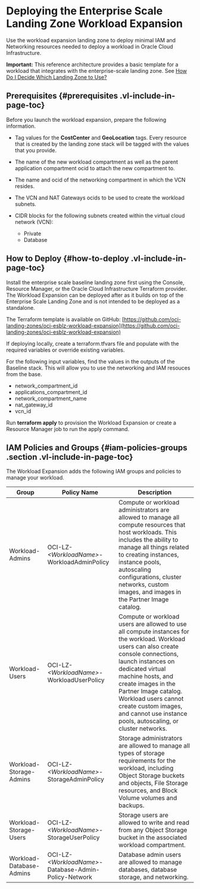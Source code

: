 # Deploying the Enterprise Scale Landing Zone Workload Expansion 

Use the workload expansion landing zone to deploy minimal IAM and Networking resources needed to deploy a workload in Oracle Cloud Infrastructure.

**Important:** This reference architecture provides a basic template for a workload that integrates with the enterprise-scale  landing zone. See [How Do I Decide Which Landing Zone to Use?](technology-implementation.md#how-do-i-choose)

## Prerequisites {#prerequisites .vl-include-in-page-toc}

Before you launch the workload expansion, prepare the following information.

-   Tag values for the **CostCenter** and **GeoLocation** tags. Every resource that is created by the landing zone stack will be tagged with the values that you provide.
-   The name of the new workload compartment as well as the parent application compartment ocid to attach the new compartment to.
-   The name and ocid of the networking compartment in which the VCN resides.
-   The VCN and NAT Gateways ocids to be used to create the workload subnets.
-   CIDR blocks for the following subnets created within the virtual cloud network (VCN):

    -   Private
    -   Database

## How to Deploy {#how-to-deploy .vl-include-in-page-toc}
Install the enterprise scale baseline landing zone first using the Console, Resource Manager, or the Oracle Cloud Infrastructure Terraform provider. The Workload Expansion can be deployed after as it builds on top of the Enterprise Scale Landing Zone and is not intended to be deployed as a standalone.

The Terraform template is available on GitHub: [https://github.com/oci-landing-zones/oci-esblz-workload-expansion](https://github.com/oci-landing-zones/oci-esblz-workload-expansion)

If deploying locally, create a terraform.tfvars file and populate with the required variables or override existing variables. 

For the following input variables, find the values in the outputs of the Baseline stack. This will allow you to use the networking and IAM resouces from the base.
   * network_compartment_id
   * applications_compartment_id
   * network_compartment_name
   * nat_gateway_id
   * vcn_id

Run **terraform apply** to provision the Workload Expansion or create a Resource Manager job to run the apply command. 


## IAM Policies and Groups {#iam-policies-groups .section .vl-include-in-page-toc}

The Workload Expansion adds the following IAM groups and policies to manage your workload.

<table>
  <thead>
    <tr>
      <th scope="col">Group</th>
      <th scope="col">Policy Name</th>
      <th scope="col">Description</th>
    </tr>
  </thead>
  <tbody>
    <tr>
      <td>Workload-Admins</td>
      <td>OCI-LZ-<var>&lt;WorkloadName&gt;</var>-WorkloadAdminPolicy</td>
      <td>Compute or workload administrators are allowed to manage all compute resources that host workloads. This includes the ability to manage all things related to creating instances, instance pools, autoscaling configurations, cluster networks, custom images, and images in the Partner Image catalog.</td>
    </tr>
    <tr>
      <td>Workload-Users</td>
      <td>OCI-LZ-<var>&lt;WorkloadName&gt;</var>-WorkloadUserPolicy</td>
      <td>Compute or workload users are allowed to use all compute instances for the workload. Workload users can also create console connections, launch instances on dedicated virtual machine hosts, and create images in the Partner Image catalog. Workload users cannot create custom images, and cannot use instance pools, autoscaling, or cluster networks.</td>
    </tr>
    <tr>
      <td>Workload-Storage-Admins</td>
      <td>OCI-LZ-<var>&lt;WorkloadName&gt;</var>-StorageAdminPolicy</td>
      <td>Storage administrators are allowed to manage all types of storage requirements for the workload, including Object Storage buckets and objects, File Storage resources, and Block Volume volumes and backups.</td>
    </tr>
    <tr>
      <td>Workload-Storage-Users</td>
      <td>OCI-LZ-<var>&lt;WorkloadName&gt;</var>-StorageUserPolicy</td>
      <td>Storage users are allowed to write and read from any Object Storage bucket in the associated workload compartment.</td>
    </tr>
    <tr>
      <td>Workload-Database-Admins</td>
      <td>OCI-LZ-<var>&lt;WorkloadName&gt;</var>-Database-Admin-Policy-Network</td>
      <td>Database admin users are allowed to manage databases, database storage, and networking.</td>
    </tr>
  </tbody>
</table>